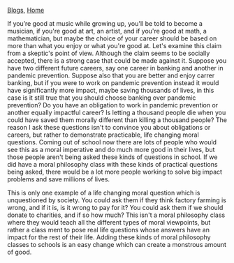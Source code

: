 [Blogs](https://hudsonnock.github.io/Blog), [Home](https://hudsonnock.github.io/)

If you’re good at music while growing up, you'll be told to become a musician, if you're good at art, an artist, and if you're good at math, a mathematician, but maybe the choice of your career should be based on more than what you enjoy or what you're good at. Let's examine this claim from a skeptic's point of view. Although the claim seems to be socially accepted, there is a strong case that could be made against it. Suppose you have two different future careers, say one career in banking and another in pandemic prevention. Suppose also that you are better and enjoy carrer banking, but if you were to work on pandemic prevention instead it would have significantly more impact, maybe saving thousands of lives, in this case is it still true that you should choose banking over pandemic prevention? Do you have an obligation to work in pandemic prevention or another equally impactful career? Is letting a thousand people die when you could have saved them morally different than killing a thousand people? The reason I ask these questions isn't to convince you about obligations or careers, but rather to demonstrate practicable, life changing moral questions. Coming out of school now there are lots of people who would see this as a moral imperative and do much more good in their lives, but those people aren't being asked these kinds  of questions in school. If we did have a moral philosophy class with these kinds of practical questions being asked, there would be a lot more people working to solve big impact problems and save millions of lives.

This is only one example of a life changing moral question which is unquestioned by society. You could ask them if they think factory farming is wrong, and if it is, is it wrong to pay for it? You could ask them if we should donate to charities, and if so how much? This isn't a moral philosophy class where they would teach all the different types of moral viewpoints, but rather a class ment to pose real life questions whose answers have an impact for the rest of their life. Adding these kinds of moral philosophy classes to schools is an easy change which can create a monstrous amount of good.



